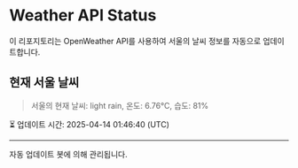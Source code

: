 
# Weather API Status

이 리포지토리는 OpenWeather API를 사용하여 서울의 날씨 정보를 자동으로 업데이트합니다.

## 현재 서울 날씨
> 서울의 현재 날씨: light rain, 온도: 6.76°C, 습도: 81%

⏳ 업데이트 시간: 2025-04-14 01:46:40 (UTC)

---
자동 업데이트 봇에 의해 관리됩니다.
